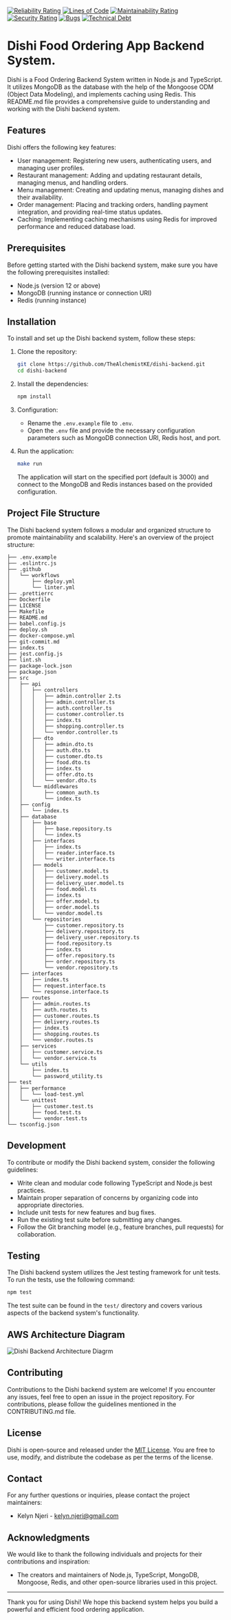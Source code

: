 [![Reliability Rating](https://sonarcloud.io/api/project_badges/measure?project=TheAlchemistKE_dishi-backend&metric=reliability_rating)](https://sonarcloud.io/summary/new_code?id=TheAlchemistKE_dishi-backend)
[![Lines of Code](https://sonarcloud.io/api/project_badges/measure?project=TheAlchemistKE_dishi-backend&metric=ncloc)](https://sonarcloud.io/summary/new_code?id=TheAlchemistKE_dishi-backend)
[![Maintainability Rating](https://sonarcloud.io/api/project_badges/measure?project=TheAlchemistKE_dishi-backend&metric=sqale_rating)](https://sonarcloud.io/summary/new_code?id=TheAlchemistKE_dishi-backend)
[![Security Rating](https://sonarcloud.io/api/project_badges/measure?project=TheAlchemistKE_dishi-backend&metric=security_rating)](https://sonarcloud.io/summary/new_code?id=TheAlchemistKE_dishi-backend)
[![Bugs](https://sonarcloud.io/api/project_badges/measure?project=TheAlchemistKE_dishi-backend&metric=bugs)](https://sonarcloud.io/summary/new_code?id=TheAlchemistKE_dishi-backend)
[![Technical Debt](https://sonarcloud.io/api/project_badges/measure?project=TheAlchemistKE_dishi-backend&metric=sqale_index)](https://sonarcloud.io/summary/new_code?id=TheAlchemistKE_dishi-backend)

# Dishi Food Ordering App Backend System.
Dishi is a Food Ordering Backend System written in Node.js and TypeScript. It utilizes MongoDB as the database with the help of the Mongoose ODM (Object Data Modeling), and implements caching using Redis. This README.md file provides a comprehensive guide to understanding and working with the Dishi backend system.

## Features

Dishi offers the following key features:

- User management: Registering new users, authenticating users, and managing user profiles.
- Restaurant management: Adding and updating restaurant details, managing menus, and handling orders.
- Menu management: Creating and updating menus, managing dishes and their availability.
- Order management: Placing and tracking orders, handling payment integration, and providing real-time status updates.
- Caching: Implementing caching mechanisms using Redis for improved performance and reduced database load.

## Prerequisites

Before getting started with the Dishi backend system, make sure you have the following prerequisites installed:

- Node.js (version 12 or above)
- MongoDB (running instance or connection URI)
- Redis (running instance)

## Installation

To install and set up the Dishi backend system, follow these steps:

1. Clone the repository:

   ```bash
   git clone https://github.com/TheAlchemistKE/dishi-backend.git
   cd dishi-backend
   ```

2. Install the dependencies:

   ```bash
   npm install
   ```

3. Configuration:

   - Rename the `.env.example` file to `.env`.
   - Open the `.env` file and provide the necessary configuration parameters such as MongoDB connection URI, Redis host, and port.

4. Run the application:

   ```bash
   make run
   ```

   The application will start on the specified port (default is 3000) and connect to the MongoDB and Redis instances based on the provided configuration.


## Project File Structure
The Dishi backend system follows a modular and organized structure to promote maintainability and scalability. Here's an overview of the project structure:
```
├── .env.example
├── .eslintrc.js
├── .github
│   └── workflows
│       ├── deploy.yml
│       └── linter.yml
├── .prettierrc
├── Dockerfile
├── LICENSE
├── Makefile
├── README.md
├── babel.config.js
├── deploy.sh
├── docker-compose.yml
├── git-commit.md
├── index.ts
├── jest.config.js
├── lint.sh
├── package-lock.json
├── package.json
├── src
│   ├── api
│   │   ├── controllers
│   │   │   ├── admin.controller 2.ts
│   │   │   ├── admin.controller.ts
│   │   │   ├── auth.controller.ts
│   │   │   ├── customer.controller.ts
│   │   │   ├── index.ts
│   │   │   ├── shopping.controller.ts
│   │   │   └── vendor.controller.ts
│   │   ├── dto
│   │   │   ├── admin.dto.ts
│   │   │   ├── auth.dto.ts
│   │   │   ├── customer.dto.ts
│   │   │   ├── food.dto.ts
│   │   │   ├── index.ts
│   │   │   ├── offer.dto.ts
│   │   │   └── vendor.dto.ts
│   │   └── middlewares
│   │       ├── common_auth.ts
│   │       └── index.ts
│   ├── config
│   │   └── index.ts
│   ├── database
│   │   ├── base
│   │   │   ├── base.repository.ts
│   │   │   └── index.ts
│   │   ├── interfaces
│   │   │   ├── index.ts
│   │   │   ├── reader.interface.ts
│   │   │   └── writer.interface.ts
│   │   ├── models
│   │   │   ├── customer.model.ts
│   │   │   ├── delivery.model.ts
│   │   │   ├── delivery_user.model.ts
│   │   │   ├── food.model.ts
│   │   │   ├── index.ts
│   │   │   ├── offer.model.ts
│   │   │   ├── order.model.ts
│   │   │   └── vendor.model.ts
│   │   └── repositories
│   │       ├── customer.repository.ts
│   │       ├── delivery.repository.ts
│   │       ├── delivery_user.repository.ts
│   │       ├── food.repository.ts
│   │       ├── index.ts
│   │       ├── offer.repository.ts
│   │       ├── order.repository.ts
│   │       └── vendor.repository.ts
│   ├── interfaces
│   │   ├── index.ts
│   │   ├── request.interface.ts
│   │   └── response.interface.ts
│   ├── routes
│   │   ├── admin.routes.ts
│   │   ├── auth.routes.ts
│   │   ├── customer.routes.ts
│   │   ├── delivery.routes.ts
│   │   ├── index.ts
│   │   ├── shopping.routes.ts
│   │   └── vendor.routes.ts
│   ├── services
│   │   ├── customer.service.ts
│   │   └── vendor.service.ts
│   └── utils
│       ├── index.ts
│       └── password_utility.ts
├── test
│   ├── performance
│   │   └── load-test.yml
│   └── unittest
│       ├── customer.test.ts
│       ├── food.test.ts
│       └── vendor.test.ts
└── tsconfig.json
```

## Development

To contribute or modify the Dishi backend system, consider the following guidelines:

- Write clean and modular code following TypeScript and Node.js best practices.
- Maintain proper separation of concerns by organizing code into appropriate directories.
- Include unit tests for new features and bug fixes.
- Run the existing test suite before submitting any changes.
- Follow the Git branching model (e.g., feature branches, pull requests) for collaboration.

## Testing

The Dishi backend system utilizes the Jest testing framework for unit tests. To run the tests, use the following command:

```bash
npm test
```

The test suite can be found in the `test/` directory and covers various aspects of the backend system's functionality.

## AWS Architecture Diagram
![Dishi Backend Architecture Diagrm](<Dishi Backend Architecture Diagram (1).png>)

## Contributing

Contributions to the Dishi backend system are welcome! If you encounter any issues, feel free to open an issue in the project repository. For contributions, please follow the guidelines mentioned in the CONTRIBUTING.md file.

## License

Dishi is open-source and released under the [MIT License](LICENSE). You are free to use, modify, and distribute the codebase as per the terms of the license.

## Contact

For any further questions or inquiries, please contact the project maintainers:

- Kelyn Njeri - kelyn.njeri@gmail.com


## Acknowledgments

We would like to thank the following individuals and projects for their contributions and inspiration:

- The creators and maintainers of Node.js, TypeScript, MongoDB, Mongoose, Redis, and other open-source libraries used in this project.

---

Thank you for using Dishi! We hope this backend system helps you build a powerful and efficient food ordering application.